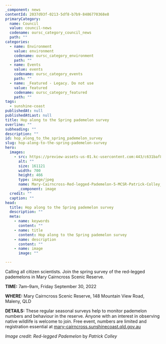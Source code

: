 ```yaml
---
_component: news
contentId: 2037d93f-0213-5df8-b7b9-8486770368e8
primaryCategory:
  name: Council
  value: council-news
  codename: oursc_category_council_news
  path: ""
categories:
  - name: Environment
    value: environment
    codename: oursc_category_environment
    path: ""
  - name: Events
    value: events
    codename: oursc_category_events
    path: ""
  - name: _Featured - Legacy. Do not use
    value: featured
    codename: oursc_category_featured
    path: ""
tags:
  - sunshine-coast
publishedAt: null
publishedAtLast: null
title: Hop along to the Spring pademelon survey
overline: ""
subheading: ""
description: ""
id: hop_along_to_the_spring_pademelon_survey
slug: hop-along-to-the-spring-pademelon-survey
hero:
  images:
    - src: https://preview-assets-us-01.kc-usercontent.com:443/c631baf8-1b46-001f-580c-d0001b68b4a8/ed9e7c1a-6c23-4dea-b8b3-a647ab67a3db/Mary-Cairncross-Red-legged-Pademelon-5-MCSR-Patrick-Colley_medium.jpg
      alt: ""
      size: 161121
      width: 700
      height: 466
      type: image/jpeg
      name: Mary-Cairncross-Red-legged-Pademelon-5-MCSR-Patrick-Colley_medium.jpg
      _component: image
  credit: ""
  caption: ""
head:
  title: Hop along to the Spring pademelon survey
  description: ""
  meta:
    - name: keywords
      content: ""
    - name: title
      content: Hop along to the Spring pademelon survey
    - name: description
      content: ""
    - name: image
      image: ""

---
```

Calling all citizen scientists. Join the spring survey of the red-legged pademelons in Mary Cairncross Scenic Reserve.

**TIME:** 7am–9am, Friday September 30, 2022

**WHERE:** Mary Cairncross Scenic Reserve, 148 Mountain View Road, Maleny, QLD

**DETAILS:** These regular seasonal surveys help to monitor pademelon numbers and behaviour in the reserve. Anyone with an interest in observing native wildlife is welcome to join. Free event, numbers are limited and registration essential at [mary-cairncross.sunshinecoast.qld.gov.au](http://mary-cairncross.sunshinecoast.qld.gov.au/See-and-do/Whats-On)


*Image credit: Red-legged Pademelon* by *Patrick Colley*
